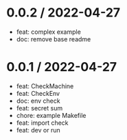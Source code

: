 
0.0.2 / 2022-04-27
==================

* feat: complex example
* doc: remove base readme

0.0.1 / 2022-04-27
==================

- feat: CheckMachine
- feat: CheckEnv
- doc: env check
- feat: secret sum
- chore: example Makefile
- feat: import check
- feat: dev or run

